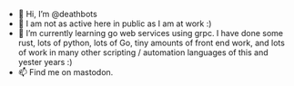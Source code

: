 - 👋 Hi, I’m @deathbots
- 👀 I am not as active here in public as I am at work :)
- 🌱 I’m currently learning go web services using grpc. I have done some rust, lots of python, lots of Go, tiny amounts of front end work, and lots of work in many other scripting / automation languages of this and yester years :)
- 📫 Find me on mastodon.
